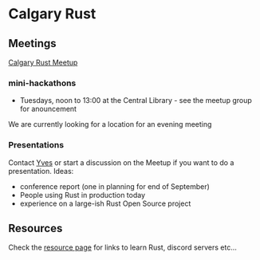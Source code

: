 # Calgary Rust

## Meetings

[Calgary Rust Meetup](https://www.meetup.com/Calgary-Rust)

### mini-hackathons

* Tuesdays, noon to 13:00 at the Central Library - see the meetup group for anouncement

We are currently looking for a location for an evening meeting

### Presentations

Contact [Yves](https://yves.zioup.com) or start a discussion on the Meetup if you want to do a presentation. Ideas:

* conference report (one in planning for end of September)
* People using Rust in production today
* experience on a large-ish Rust Open Source project

## Resources

Check the [resource page](resources.md) for links to learn Rust, discord servers etc...

